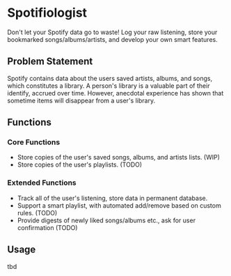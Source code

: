 # Spotifiologist

Don't let your Spotify data go to waste! Log your raw listening, store your bookmarked songs/albums/artists, and develop your own smart features.

## Problem Statement
Spotify contains data about the users saved artists, albums, and songs, which constitutes a library. 
A person's library is a valuable part of their identify, accrued over time. 
However, anecdotal experience has shown that sometime items will disappear from a user's library.  

## Functions
### Core Functions
* Store copies of the user's saved songs, albums, and artists lists. (WIP)
* Store copies of the user's playlists. (TODO)

### Extended Functions
* Track all of the user's listening, store data in permanent database.
* Support a smart playlist, with automated add/remove based on custom rules. (TODO)
* Provide digests of newly liked songs/albums etc., ask for user confirmation (TODO)

## Usage
tbd
